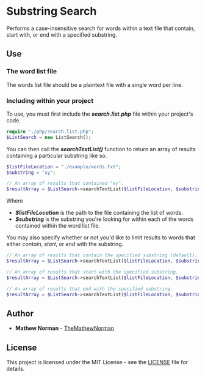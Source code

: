 # Substring Search
Performs a case-insensitive search for words within a text file that contain, start with, or end with a specified substring.

## Use

### The word list file
The words list file should be a plaintext file with a single word per line.

### Including within your project

To use, you must first include the **_search.list.php_** file within your project's code.
```php
require "./php/search.list.php";  
$ListSearch = new ListSearch();
```

You can then call the **_searchTextList()_** function to return an array of results containing a particular substring like so.

```php
$listFileLocation = "./example/words.txt";
$substring = "xy";

// An array of results that contained "xy".
$resultArray = $ListSearch->searchTextList($listFileLocation, $substring);
```

Where
* **_$listFileLocation_** is the path to the file containing the list of words.
* **_$substring_** is the substring you're looking for within each of the words contained within the word list file.

You may also specify whether or not you'd like to limit results to words that either _contain_, _start_, or _end_ with the substring.
```php
// An array of results that contain the specified substring (default).
$resultArray = $ListSearch->searchTextList($listFileLocation, $substring, "contains");

// An array of results that start with the specified substring.
$resultArray = $ListSearch->searchTextList($listFileLocation, $substring, "starts");

// An array of results that end with the specified substring.
$resultArray = $ListSearch->searchTextList($listFileLocation, $substring, "ends");
```

## Author
* **Mathew Norman** - [TheMathewNorman](https://github.com/TheMathewNorman)

## License
This project is licensed under the MIT License - see the [LICENSE](LICENSE) file for details.

